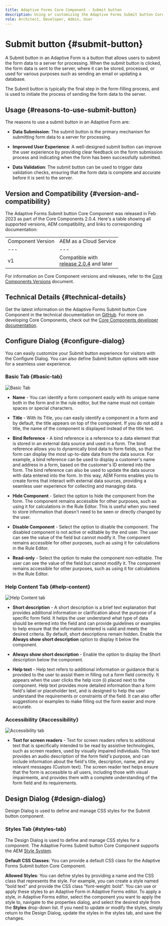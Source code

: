 ```yaml
---
title: Adaptive Forms Core Component - Submit button
description: Using or customizing the Adaptive Forms Submit button Core Component.
role: Architect, Developer, Admin, User
---
```


# Submit button {#submit-button}

A Submit button in an Adaptive Form is a button that allows users to submit the form data to a server for processing. When the submit button is clicked, the form data is sent to the server, where it can be stored, processed, or used for various purposes such as sending an email or updating a database. 

The Submit button is typically the final step in the form-filling process, and is used to initiate the process of sending the form data to the server.

## Usage {#reasons-to-use-submit-button}

The reasons to use a submit button in an Adaptive Form are:

*   **Data Submission**: The submit button is the primary mechanism for submitting form data to a server for processing.

*   **Improved User Experience**: A well-designed submit button can improve the user experience by providing clear feedback on the form submission process and indicating when the form has been successfully submitted.

*   **Data Validation**: The submit button can be used to trigger data validation checks, ensuring that the form data is complete and accurate before it is sent to the server.


## Version and Compatibility {#version-and-compatibility}

The Adaptive Forms Submit button Core Component was released in Feb 2023 as part of the Core Components 2.0.4. Here's a table showing all supported versions, AEM compatibility, and links to corresponding documentation:

|||
|---|---|
|Component Version|AEM as a Cloud Service|
|--- |--- |
|v1|Compatible with<br>[release 2.0.4](/help/versions.md) and later|Compatible|Compatible|

For information on Core Component versions and releases, refer to the [Core Components Versions](/help/versions.md) document.

<!-- ## Sample Component Output {#sample-component-output}

To experience the Accordion Component as well as see examples of its configuration options as well as HTML and JSON output, visit the [Component Library](https://adobe.com/go/aem_cmp_library_accordion). -->

## Technical Details {#technical-details}

Get the latest information on the Adaptive Forms Submit button Core Component in the technical documentation on [GitHub](https://github.com/adobe/aem-core-forms-components/tree/master/ui.af.apps/src/main/content/jcr_root/apps/core/fd/components/form/button/v1/button). For more on developing Core Components, check out the [Core Components developer documentation](/help/developing/overview.md).

## Configure Dialog {#configure-dialog}

You can easily customize your Submit button experience for visitors with the Configure Dialog. You can also define Submit button options with ease for a seamless user experience.

### Basic Tab {#basic-tab}

![Basic Tab](/help/adaptive-forms/assets/button_basictab.png)

*   **Name** - You can identify a form component easily with its unique name both in the form and in the rule editor, but the name must not contain spaces or special characters.

*   **Title** - With its Title, you can easily identify a component in a form and by default, the title appears on top of the component. If you do not add a title, the name of the component is displayed instead of the title text.

*   **Bind Reference** - A bind reference is a reference to a data element that is stored in an external data source and used in a form. The bind reference allows you to dynamically bind data to form fields, so that the form can display the most up-to-date data from the data source. For example, a bind reference can be used to display a customer's name and address in a form, based on the customer's ID entered into the form. The bind reference can also be used to update the data source with data entered into the form. In this way, AEM Forms enables you to create forms that interact with external data sources, providing a seamless user experience for collecting and managing data.

*   **Hide Component** - Select the option to hide the component from the form. The component remains accessible for other purposes, such as using it for calculations in the Rule Editor. This is useful when you need to store information that doesn't need to be seen or directly changed by the user. 
*   **Disable Component** - Select the option to disable the component. The disabled component is not active or editable by the end user. The user can see the value of the field but cannot modify it. The component remains accessible for other purposes, such as using it for calculations in the Rule Editor.
*   **Read-only** - Select the option to make the component non-editable. The user can see the value of the field but cannot modify it. The component remains accessible for other purposes, such as using it for calculations in the Rule Editor.

### Help Content Tab {#help-content}

![Help Content tab](/help/adaptive-forms/assets/button_helptab.png)

*   **Short description** - A short description is a brief text explanation that provides additional information or clarification about the purpose of a specific form field. It helps the user understand what type of data should be entered into the field and can provide guidelines or examples to help ensure that the information entered is valid and meets the desired criteria. By default, short descriptions remain hidden. Enable the **Always show short description** option to display it below the component.

*   **Always show short description** - Enable the option to display the Short description below the component.

*   **Help text** -  Help text refers to additional information or guidance that is provided to the user to assist them in filling out a form field correctly. It appears when the user clicks the help icon (i) placed next to the component. Help text provides more detailed information than a form field's label or placeholder text, and is designed to help the user understand the requirements or constraints of the field. It can also offer suggestions or examples to make filling out the form easier and more accurate.

### Accessibility {#accessibility}

![Accessibility tab](/help/adaptive-forms/assets/button_accessibilitytab.png)

* **Text for screen readers** - Text for screen readers refers to additional text that is specifically intended to be read by assistive technologies, such as screen readers, used by visually impaired individuals. This text provides an audio description of the form field's purpose, and can include information about the field's title, description, name, and any relevant messages (Custom text). The screen reader text helps ensure that the form is accessible to all users, including those with visual impairments, and provides them with a complete understanding of the form field and its requirements. 

## Design Dialog {#design-dialog}

Design Dialog is used to define and manage CSS styles for the Submit button component.

### Styles Tab {#styles-tab}

The Design Dialog is used to define and manage CSS styles for a component. The Adaptive Forms Submit button Core Component supports the AEM [Style System](/help/get-started/authoring.md#component-styling).

**Default CSS Classes**: You can provide a default CSS class for the Adaptive Forms Submit button Core Component. 

**Allowed Styles**: You can define styles by providing a name and the CSS class that represents the style. For example, you can create a style named "bold text" and provide the CSS class "font-weight: bold". You can use or apply these styles to an Adaptive Form in Adaptive Forms editor. To apply a style, in Adaptive Forms editor, select the component you want to apply the style to, navigate to the properties dialog, and select the desired style from the **Styles** drop-down list. If you need to update or modify the styles, simply return to the Design Dialog, update the styles in the styles tab, and save the changes.



